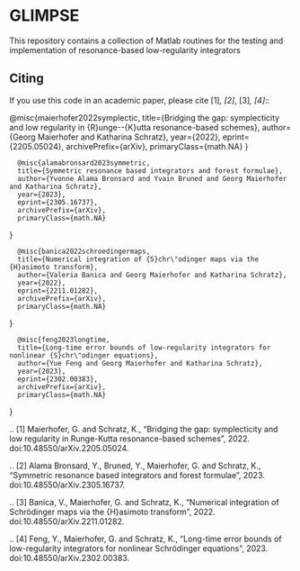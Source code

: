 # GLIMPSE
This repository contains a collection of Matlab routines for the testing and implementation of resonance-based low-regularity integrators



Citing
------

If you use this code in an academic paper, please cite [1]_, [2]_, [3]_, [4]_::

 @misc{maierhofer2022symplectic,
      title={Bridging the gap: symplecticity and low regularity in {R}unge--{K}utta resonance-based schemes}, 
      author={Georg Maierhofer and Katharina Schratz},
      year={2022},
      eprint={2205.05024},
      archivePrefix={arXiv},
      primaryClass={math.NA}
   }

      @misc{alamabronsard2023symmetric,
      title={Symmetric resonance based integrators and forest formulae}, 
      author={Yvonne Alama Bronsard and Yvain Bruned and Georg Maierhofer and Katharina Schratz},
      year={2023},
      eprint={2305.16737},
      archivePrefix={arXiv},
      primaryClass={math.NA}
   }

      @misc{banica2022schroedingermaps,
      title={Numerical integration of {S}chr\"odinger maps via the {H}asimoto transform}, 
      author={Valeria Banica and Georg Maierhofer and Katharina Schratz},
      year={2022},
      eprint={2211.01282},
      archivePrefix={arXiv},
      primaryClass={math.NA}
   }

      @misc{feng2023longtime,
      title={Long-time error bounds of low-regularity integrators for nonlinear {S}chr\"odinger equations}, 
      author={Yue Feng and Georg Maierhofer and Katharina Schratz},
      year={2023},
      eprint={2302.00383},
      archivePrefix={arXiv},
      primaryClass={math.NA}
   }


.. [1] Maierhofer, G. and Schratz, K., “Bridging the gap: symplecticity and low regularity in Runge-Kutta resonance-based schemes”, 2022. doi:10.48550/arXiv.2205.05024.

.. [2] Alama Bronsard, Y., Bruned, Y., Maierhofer, G. and Schratz, K., “Symmetric resonance based integrators and forest formulae”, 2023. doi:10.48550/arXiv.2305.16737.

.. [3] Banica, V., Maierhofer, G. and Schratz, K., “Numerical integration of Schrödinger maps via the {H}asimoto transform”, 2022. doi:10.48550/arXiv.2211.01282.

.. [4] Feng, Y., Maierhofer, G. and Schratz, K., “Long-time error bounds of low-regularity integrators for nonlinear Schrödinger equations”, 2023. doi:10.48550/arXiv.2302.00383.
